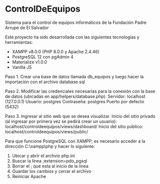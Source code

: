 # ControlDeEquipos
Sistema para el control de equipos informáticos de la Fundación Padre Arrupe de El Salvador

Este proyecto ha sido desarrollada con las siguientes tecnologías y herramientas:
- XAMPP v8.0.0 (PHP 8.0.0 y Apache 2.4.46)
- PostgreSQL 12 con pgAdmin 4
- Materialize v1.0.0
- Vanilla JS

Paso 1. Crear una base de datos llamada db_equipos y luego hacer la importación con el archivo database.sql

Paso 2. Modificar las credenciales necesarias para la conexión con la base de datos (ubicadas en app/helpers/database.php):
    Servidor: localhost (127.0.0.1)
    Usuario: postgres
    Contraseña: postgres
    Puerto por defecto (5432)

Paso 3. Ingresar al sitio web que se desea visualizar.
    Inicio del sitio privado (al ingresar por primera vez se pedirá crear un usuario):
        localhost/controldeequipos/views/dashboard/
    Inicio del sitio público:
        localhost/controldeequipos/views/public/

Para que funcione PostgreSQL con XAMPP, es necesario acceder a la dirección C:\xampp\php y hacer lo siguiente:
1. Ubicar y abrir el archvio php.ini
2. Buscar la línea ;extension=pdo_pgsql
3. Borrar el ; que esta al inicio de la línea
4. Guardar los cambios y cerrar el archivo
5. Reiniciar Apache
